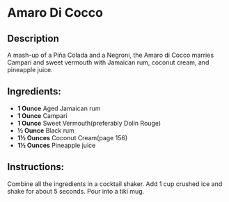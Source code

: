 # Amaro Di Cocco
## Description

A mash-up of a Piña Colada and a Negroni, the Amaro di Cocco marries Campari and sweet vermouth with Jamaican rum, coconut cream, and pineapple juice.

## Ingredients:
- **1 Ounce** Aged Jamaican rum
- **1 Ounce** Campari
- **1 Ounce** Sweet Vermouth(preferably Dolin Rouge)
- **½ Ounce** Black rum
- **1½ Ounces** Coconut Cream(page 156)
- **1½ Ounces** Pineapple juice

## Instructions:
Combine all the ingredients in a cocktail shaker. Add 1 cup crushed ice and shake for about 5 seconds. Pour into a tiki mug.
